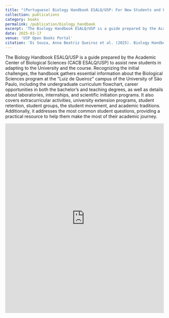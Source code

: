 ```yaml
---
title: "(Portuguese) Biology Handbook ESALQ/USP: For New Students and Undergraduates in Biological Sciences"
collection: publications
category: books
permalink: /publication/biology_handbook
excerpt: 'The Biology Handbook ESALQ/USP is a guide prepared by the Academic Center of Biological Sciences (CACB ESALQ/USP) to assist new students in adapting to the University and the course. Recognizing the initial challenges, the handbook gathers essential information about the Biological Sciences program at the "Luiz de Queiroz" campus of the University of São Paulo, including the undergraduate curriculum flowchart, career opportunities in both the bachelor’s and teaching degrees, as well as details about laboratories, internships, and scientific initiation programs. It also covers extracurricular activities, university extension programs, student retention, student groups, the student movement, and academic traditions. Additionally, it addresses the most common student questions, providing a practical resource to help them make the most of their academic journey. *Open access at [https://doi.org/10.11606/9786589722496](https://doi.org/10.11606/9786587391793)*.'
date: 2025-03-17
venue: 'USP Open Books Portal'
citation: 'Di Souza, Anna Beatriz Queiroz et al. (2025). Biology Handbook ESALQ/USP: For New Students and Undergraduates in Biological Sciences. . Universidade de São Paulo. Escola Superior de Agricultura Luiz de Queiroz. DOI: https://doi.org/10.11606/9786587391793 Available at: www.livrosabertos.abcd.usp.br/portaldelivrosUSP/catalog/book/1537. Access on 17 May. 2025.'
---
```


The Biology Handbook ESALQ/USP is a guide prepared by the Academic Center of Biological Sciences (CACB ESALQ/USP) to assist new students in adapting to the University and the course. Recognizing the initial challenges, the handbook gathers essential information about the Biological Sciences program at the "Luiz de Queiroz" campus of the University of São Paulo, including the undergraduate curriculum flowchart, career opportunities in both the bachelor’s and teaching degrees, as well as details about laboratories, internships, and scientific initiation programs. It also covers extracurricular activities, university extension programs, student retention, student groups, the student movement, and academic traditions. Additionally, it addresses the most common student questions, providing a practical resource to help them make the most of their academic journey.

<embed src="https://pedrofvilanova.github.io/files/Cartilha+Ciências+Biológicas+2025_compressed.pdf" width="100%" height="600px" type="application/pdf"/> 
